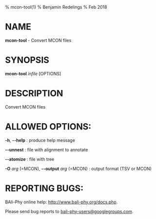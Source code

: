 % mcon-tool(1)
% Benjamin Redelings
% Feb 2018

# NAME

**mcon-tool** - Convert MCON files

# SYNOPSIS

**mcon-tool** _infile_ [OPTIONS]

# DESCRIPTION

Convert MCON files

# ALLOWED OPTIONS:
**-h**, **--help**
: produce help message

**--unnest**
: file with alignment to annotate

**--atomize**
: file with tree

**-O** _arg_ (=MCON), **--output** _arg_ (=MCON)
: output format (TSV or MCON)


# REPORTING BUGS:
 BAli-Phy online help: <http://www.bali-phy.org/docs.php>.

Please send bug reports to <bali-phy-users@googlegroups.com>.

